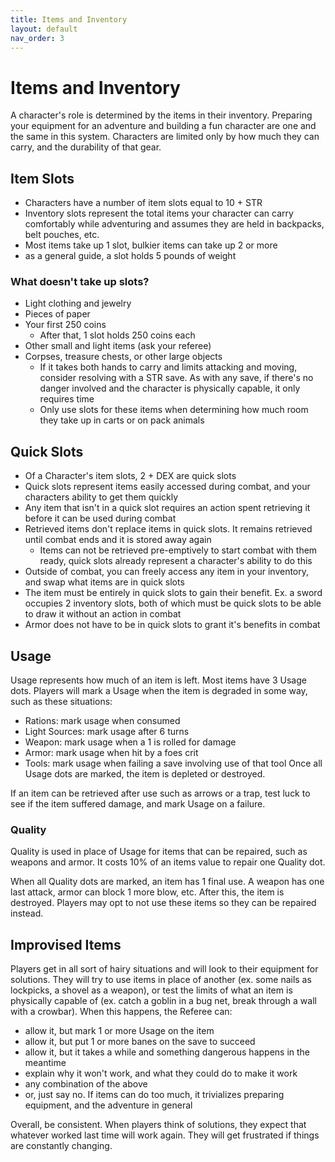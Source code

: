 ```yaml
---
title: Items and Inventory
layout: default
nav_order: 3
---
```


# Items and Inventory
A character's role is determined by the items in their inventory. Preparing your equipment for an adventure and building a fun character are one and the same in this system. Characters are limited only by how much they can carry, and the durability of that gear. 

## Item Slots
- Characters have a number of item slots equal to 10 + STR
- Inventory slots represent the total items your character can carry comfortably while adventuring and assumes they are held in backpacks, belt pouches, etc. 
- Most items take up 1 slot, bulkier items can take up 2 or more
- as a general guide, a slot holds 5 pounds of weight

### What doesn't take up slots?
- Light clothing and jewelry
- Pieces of paper
- Your first 250 coins
  - After that, 1 slot holds 250 coins each
- Other small and light items (ask your referee)
- Corpses, treasure chests, or other large objects
  - If it takes both hands to carry and limits attacking and moving, consider resolving with a STR save. As with any save, if there's no danger involved and the character is physically capable, it only requires time
  - Only use slots for these items when determining how much room they take up in carts or on pack animals
 
## Quick Slots
- Of a Character's item slots, 2 + DEX are quick slots
- Quick slots represent items easily accessed during combat, and your characters ability to get them quickly
- Any item that isn't in a quick slot requires an action spent retrieving it before it can be used during combat
- Retrieved items don't replace items in quick slots. It remains retrieved until combat ends and it is stored away again
  - Items can not be retrieved pre-emptively to start combat with them ready, quick slots already represent a character's ability to do this
- Outside of combat, you can freely access any item in your inventory, and swap what items are in quick slots
- The item must be entirely in quick slots to gain their benefit. Ex. a sword occupies 2 inventory slots, both of which must be quick slots to be able to draw it without an action in combat
- Armor does not have to be in quick slots to grant it's benefits in combat

## Usage
Usage represents how much of an item is left. Most items have 3 Usage dots. Players will mark a Usage when the item is degraded in some way, such as these situations:
- Rations: mark usage when consumed
- Light Sources: mark usage after 6 turns
- Weapon: mark usage when a 1 is rolled for damage
- Armor: mark usage when hit by a foes crit
- Tools: mark usage when failing a save involving use of that tool
Once all Usage dots are marked, the item is depleted or destroyed.

If an item can be retrieved after use such as arrows or a trap, test luck to see if the item suffered damage, and mark Usage on a failure.

### Quality
Quality is used in place of Usage for items that can be repaired, such as weapons and armor. It costs 10% of an items value to repair one Quality dot. 

When all Quality dots are marked, an item has 1 final use. A weapon has one last attack, armor can block 1 more blow, etc. After this, the item is destroyed. Players may opt to not use these items so they can be repaired instead.

## Improvised Items
Players get in all sort of hairy situations and will look to their equipment for solutions. They will try to use items in place of another (ex. some nails as lockpicks, a shovel as a weapon), or test the limits of what an item is physically capable of (ex. catch a goblin in a bug net, break through a wall with a crowbar). When this happens, the Referee can:
- allow it, but mark 1 or more Usage on the item
- allow it, but put 1 or more banes on the save to succeed
- allow it, but it takes a while and something dangerous happens in the meantime
- explain why it won't work, and what they could do to make it work
- any combination of the above
- or, just say no. If items can do too much, it trivializes preparing equipment, and the adventure in general

Overall, be consistent. When players think of solutions, they expect that whatever worked last time will work again. They will get frustrated if things are constantly changing.
